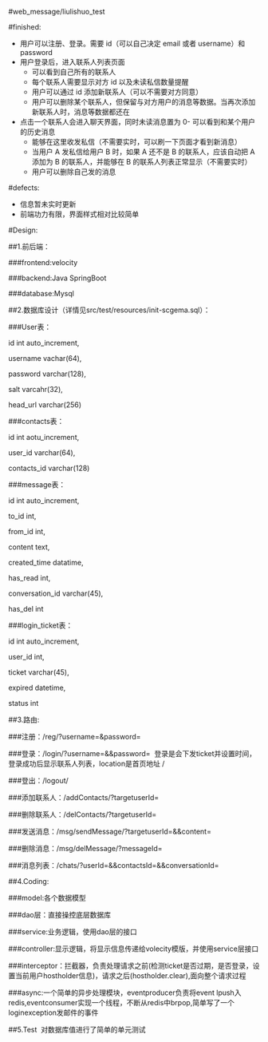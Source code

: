 #web_message/liulishuo_test

#finished:
* 用户可以注册、登录。需要 id（可以自己决定 email 或者 username）和 password
* 用户登录后，进入联系人列表页面
    - 可以看到自己所有的联系人
    - 每个联系人需要显示对方 id 以及未读私信数量提醒
    - 用户可以通过 id 添加新联系人（可以不需要对方同意）
    - 用户可以删除某个联系人，但保留与对方用户的消息等数据。当再次添加新联系人时，消息等数据都还在
* 点击一个联系人会进入聊天界面，同时未读消息置为 0- 可以看到和某个用户的历史消息
    - 能够在这里收发私信（不需要实时，可以刷一下页面才看到新消息）
    - 当用户 A 发私信给用户 B 时，如果 A 还不是 B 的联系人，应该自动把 A 添加为 B 的联系人，并能够在 B 的联系人列表正常显示（不需要实时）
    - 用户可以删除自己发的消息

#defects:
* 信息暂未实时更新
* 前端功力有限，界面样式相对比较简单

#Design:

  ##1.前后端：

  ###frontend:velocity
  
  ###backend:Java SpringBoot
  
  ###database:Mysql
  
##2.数据库设计（详情见src/test/resources/init-scgema.sql）：
  
  ###User表：
   
   id int auto_increment,
   
   username vachar(64),
   
   password varchar(128),
   
   salt varcahr(32),
   
   head_url varchar(256)

  ###contacts表：
   
   id int aotu_increment,
   
   user_id varchar(64),
   
   contacts_id varchar(128)

  ###message表：
   
   id int auto_increment,
   
   to_id int,
   
   from_id int,
   
   content text,
   
   created_time datatime,
   
   has_read int,
   
   conversation_id varchar(45),
   
   has_del int

  ###login_ticket表：
   
   id int auto_increment,
   
   user_id int,
   
   ticket varchar(45),
   
   expired datetime,
   
   status int
   
   
##3.路由:

 ###注册：/reg/?username=&password=
 
 ###登录：/login/?username=&&password=  登录是会下发ticket并设置时间，登录成功后显示联系人列表，location是首页地址 /
 
 ###登出：/logout/
 
 ###添加联系人：/addContacts/?targetuserId=
 
 ###删除联系人：/delContacts/?targetuserId=
 
 ###发送消息：/msg/sendMessage/?targetuserId=&&content=
 
 ###删除消息：/msg/delMessage/?messageId=
 
 ###消息列表：/chats/?userId=&&contactsId=&&conversationId=
 
  
##4.Coding:
 
 ###model:各个数据模型
 
 ###dao层：直接操控底层数据库
 
 ###service:业务逻辑，使用dao层的接口
 
 ###controller:显示逻辑，将显示信息传递给volecity模版，并使用service层接口
 
 ###interceptor：拦截器，负责处理请求之前(检测ticket是否过期，是否登录，设置当前用户hostholder信息)，请求之后(hostholder.clear),面向整个请求过程
 
 ###async:一个简单的异步处理模块，eventproducer负责将event lpush入redis,eventconsumer实现一个线程，不断从redis中brpop,简单写了一个loginexception发邮件的事件

 
##5.Test
  对数据库值进行了简单的单元测试
  
 
 
